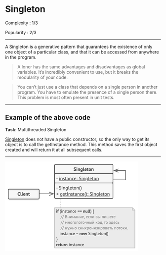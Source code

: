 # Singleton

Complexity : 1/3

Popularity : 2/3
***
A Singleton is a generative pattern that guarantees the existence of only one object of a particular class, and that it can be accessed from anywhere in the program.

> A loner has the same advantages and disadvantages as global variables. It’s incredibly convenient to use, but it breaks the modularity of your code.

> You can’t just use a class that depends on a single person in another program. You have to emulate the presence of a single person there. This problem is most often present in unit tests.
***
## Example of the above code
**Task**: Multithreaded Singleton

[Singleton](https://github.com/kogutenko-alex/patterns/blob/master/src/creationPatterns/singletonPattern/Singleton.java) does not have a public constructor, so the only way to get its object is to call the getInstance method. This method saves the first object created and will return it at all subsequent calls.
***
![diagram of our example](https://github.com/kogutenko-alex/patterns/blob/master/img/singleton.png)
